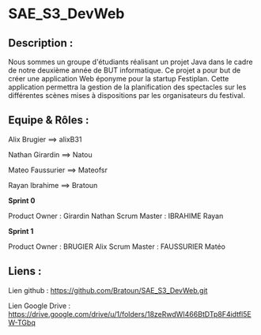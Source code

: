 # SAE_S3_DevWeb

## Description : 

Nous sommes un groupe d'étudiants réalisant un projet Java dans le cadre de notre deuxième année de BUT informatique.
Ce projet a pour but de créer une application Web éponyme pour la startup Festiplan. Cette application permettra la gestion de la planification des spectacles sur les différentes scènes mises à dispositions par les organisateurs du festival.

## Equipe & Rôles : 

Alix Brugier     ==> alixB31 

Nathan Girardin  ==> Natou    

Mateo Faussurier ==> Mateofsr 

Rayan Ibrahime    ==> Bratoun

**Sprint 0**

Product Owner : Girardin Nathan
Scrum Master : IBRAHIME Rayan

**Sprint 1**

Product Owner : BRUGIER Alix
Scrum Master : FAUSSURIER Matéo

## Liens : 
Lien github : https://github.com/Bratoun/SAE_S3_DevWeb.git

Lien Google Drive : https://drive.google.com/drive/u/1/folders/18zeRwdWI466BtDTp8F4idtfl5EW-TGbq
